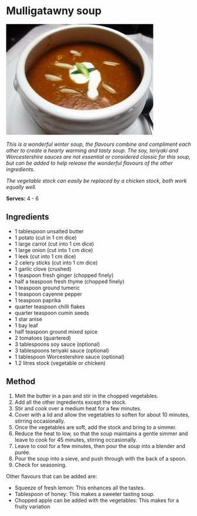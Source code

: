 # Mulligatawny soup

![Mulligatawny soup](resources/mulligtanwny.jpg)

*This is a wonderful winter soup, the flavours combine and compliment each other to create a hearty warming and tasty soup. The soy, teriyaki and Worcestershire sauces are not essential or considered classic for this soup, but can be added to help release the wonderful flavours of the other ingredients.*

*The vegetable stock can easily be replaced by a chicken stock,  both work equally well.*

**Serves:** 4 - 6

## Ingredients
- 1 tablespoon unsalted butter
- 1 potato (cut in 1 cm dice)
- 1 large carrot (cut into 1 cm dice)
- 1 large onion (cut into 1 cm dice)
- 1 leek (cut into 1 cm dice)
- 2 celery sticks (cut into 1 cm dice)
- 1 garlic clove (crushed)
- 1 teaspoon fresh ginger (chopped finely)
- half a teaspoon fresh thyme (chopped finely)
- 1 teaspoon ground tumeric
- 1 teaspoon cayenne pepper
- 1 teaspoon paprika
- quarter teaspoon chilli flakes
- quarter teaspoon cumin seeds
- 1 star anise
- 1 bay leaf
- half teaspoon ground mixed spice
- 2 tomatoes (quartered)
- 3 tablespoons soy sauce (optional)
- 3 tablespoons teriyaki sauce (optional)
- 1 tablespoon Worcestershire sauce (optional)
- 1.2 litres stock (vegetable or chicken)

## Method
1. Melt the butter in a pan and stir in the chopped vegetables.
1. Add all the other ingredients except the stock.
1. Stir and cook over a medium heat for a few minutes.
1. Cover with a lid and allow the vegetables to soften for about 10 minutes, stirring occasionally.
1. Once the vegetables are soft, add the stock and bring to a simmer.
1. Reduce the heat to low, so that the soup maintains a gentle simmer and leave to cook for 45 minutes, stirring occasionally.
1. Leave to cool for a few minutes, then pour the soup into a blender and purée.
1. Pour the soup into a sieve, and push through with the back of a spoon.
1. Check for seasoning.

Other flavours that can be added are:

- Squeeze of fresh lemon: This enhances all the tastes.
- Tablespoon of honey: This makes a sweeter tasting soup.
- Chopped apple can be added with the vegetables: This makes for a fruity variation